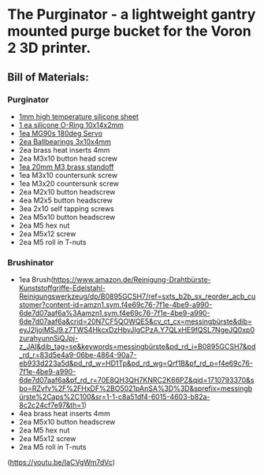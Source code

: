 # The Purginator - a lightweight gantry mounted purge bucket for the Voron 2 3D printer.
## Bill of Materials:
### Purginator
* [1mm high temperature silicone sheet](https://www.amazon.de/gp/product/B08KFTPTG9/ref=ppx_yo_dt_b_asin_title_o04_s00?ie=UTF8&th=1)
* [1 ea silicone O-Ring 10x14x2mm](https://www.amazon.de/gp/product/B07NQD6KCJ/ref=ppx_yo_dt_b_asin_title_o03_s00?ie=UTF8&th=1)
* [1ea MG90s 180deg Servo](https://www.amazon.de/gp/product/B086V3VP72/ref=ppx_yo_dt_b_asin_title_o00_s00?ie=UTF8&th=1)
* [2ea Ballbearings 3x10x4mm](https://www.amazon.de/stücke-623-2RS-Kugellager-Doppel-Rillenkugellager/dp/B07CWLGNJ5/ref=sr_1_1_sspa?dib=eyJ2IjoiMSJ9.9woqqwQjTq-p6iPwrUffi2d2bsHJw6UycUsB92_u3q-Smt9jMfxYufze3yMLa8dVCcguvt3fg-eWgwVzRmbCx6OBDLn50Iqe8E2cVwwDzqe9K4E6B9IgL00jBknB56GO1ZkXVQhbH0jbnrGV-QxXVfFCnwxjZPuh-A0WkN2nheVrjfzndKp1NyEEW4B8PbHB0m_gXTPkrTWZJLG8WaGOHKBgCCyeGjlpAJjDO7ynSQw.av6AitDux3gb7yG6LLjvQHgYDzAzVkIL2xda3fSPe5c&dib_tag=se&keywords=Kugellager+3x10x4&qid=1710786944&sr=8-1-spons&sp_csd=d2lkZ2V0TmFtZT1zcF9hdGY&psc=1)
* 2ea brass heat inserts 4mm
* 2ea M3x10 button head screw
* [1ea 20mm M3 brass standoff](https://www.amazon.de/AMZANDY-NEW-Abstandshalter-Abstandsbolzen-Motherboard-120/dp/B0825XY6VD/ref=sr_1_7?crid=3TITDI5TLOEGC&dib=eyJ2IjoiMSJ9.Lkey_yXQ8r6hCAH6FFWw5okOneqPTCSUP8t_yb0lMtPJLWKaB11n3_tK6P5iaGANIG5UnW6m949uoysijHjPMpoX3HULD8GrWlblwMRx7Q-5_ZeYL9oYqm35cjq1qeqp5CGv6OPeQoozvjhXZ9FaHxSD4GP4VnOVWlB2F2HYQHN90KLqVSrJ3lSJUASCDusTpiwSzIw25-1eFvopz5q1H9xc6379X1k6_oGgFUENuLVuG0YvzloBLdCLJeDJ5b6EpO7Etbycj9Qk3-8aL6k3gwPVumwaHsfkmjy78CIZKbw.dDZao0cnR60cPkmA0iYp5-txgPim3ksjU0daOCAcIV0&dib_tag=se&keywords=standoff+m3&qid=1710792950&sprefix=standoff+m3%2Caps%2C98&sr=8-7)
* 1ea M3x10 countersunk screw
* 1ea M3x20 countersunk screw
* 2ea M2x10 button headscrew
* 4ea M2x5 button headscrew
* 3ea 2x10 self tapping screws
* 2ea M5x10 button headscrew
* 2ea M5 hex nut
* 2ea M5x12 screw
* 2ea M5 roll in T-nuts
### Brushinator
* 1ea Brush(https://www.amazon.de/Reinigung-Drahtbürste-Kunststoffgriffe-Edelstahl-Reinigungswerkzeug/dp/B0895GCSH7/ref=sxts_b2b_sx_reorder_acb_customer?content-id=amzn1.sym.f4e69c76-7f1e-4be9-a990-6de7d07aaf6a%3Aamzn1.sym.f4e69c76-7f1e-4be9-a990-6de7d07aaf6a&crid=20N7CF5QOWQE5&cv_ct_cx=messingbürste&dib=eyJ2IjoiMSJ9.z7TWS4HkcxDzHbvJIgCPzA.Y7QLxHE9fQSL7NgeJQ0xp0zurahyunnSiQJpj-z_JAI&dib_tag=se&keywords=messingbürste&pd_rd_i=B0895GCSH7&pd_rd_r=83d5e4a9-06be-4864-90a7-eb933d223a5d&pd_rd_w=HD1Tp&pd_rd_wg=Qrf1B&pf_rd_p=f4e69c76-7f1e-4be9-a990-6de7d07aaf6a&pf_rd_r=70E8QH3QH7KNRC2K66PZ&qid=1710793370&sbo=RZvfv%2F%2FHxDF%2BO5021pAnSA%3D%3D&sprefix=messingbürste%2Caps%2C100&sr=1-1-c8a51df4-6015-4603-b82a-8c2c24cf7e97&th=1)
* 4ea brass heat inserts 4mm
* 2ea M5x10 button headscrew
* 2ea M5 hex nut
* 2ea M5x12 screw
* 2ea M5 roll in T-nuts

(https://youtu.be/IaCVgWm7dVc)

